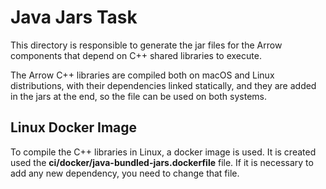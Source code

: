 <!--
Licensed to the Apache Software Foundation (ASF) under one
or more contributor license agreements.  See the NOTICE file
distributed with this work for additional information
regarding copyright ownership.  The ASF licenses this file
to you under the Apache License, Version 2.0 (the
"License"); you may not use this file except in compliance
with the License.  You may obtain a copy of the License at

http://www.apache.org/licenses/LICENSE-2.0

Unless required by applicable law or agreed to in writing, software
distributed under the License is distributed on an "AS IS" BASIS,
WITHOUT WARRANTIES OR CONDITIONS OF ANY KIND, either express or implied.
See the License for the specific language governing permissions and
limitations under the License.
-->

# Java Jars Task

This directory is responsible to generate the jar files for the Arrow components that depend on C++ shared libraries to execute.

The Arrow C++ libraries are compiled both on macOS and Linux distributions, with their dependencies linked statically, and they are added
in the jars at the end, so the file can be used on both systems.

## Linux Docker Image
To compile the C++ libraries in Linux, a docker image is used. 
It is created used the **ci/docker/java-bundled-jars.dockerfile** file. 
If it is necessary to add any new dependency, you need to change that file.